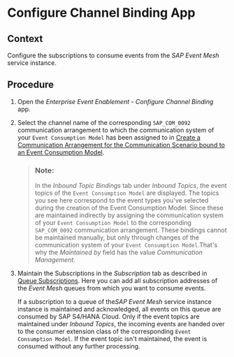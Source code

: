 <!-- loio15b536a25998491c870f6821a1147ea2 -->

# Configure Channel Binding App



## Context

Configure the subscriptions to consume events from the *SAP Event Mesh* service instance.



## Procedure

1.  Open the *Enterprise Event Enablement - Configure Channel Binding* app.

2.  Select the channel name of the corresponding `SAP_COM_0092` communication arrangement to which the communication system of your `Event Consumption Model` has been assigned to in [Create a Communication Arrangement for the Communication Scenario bound to an Event Consumption Model](create-a-communication-arrangement-for-the-communication-scenario-bound-to-an-event-consu-711286a.md).

    > ### Note:  
    > In the *Inbound Topic Bindings* tab under *Inbound Topics*, the event topics of the `Event Consumption Model` are displayed. The topics you see here correspond to the event types you've selected during the creation of the Event Consumption Model. Since these are maintained indirectly by assigning the communication system of your `Event Consumption Model` to the corresponding `SAP_COM_0092` communication arrangement. These bindings cannot be maintained manually, but only through changes of the communication system of your `Event Consumption Model`.That's why the *Maintained by* field has the value *Communication Management*.

3.  Maintain the Subscriptions in the *Subscription* tab as described in [Queue Subscriptions](queue-subscriptions-e859a14.md). Here you can add all subscription addresses of the *Event Mesh* queues from which you want to consume events.

    If a subscription to a queue of the*SAP Event Mesh* service instance instance is maintained and acknowledged, all events on this queue are consumed by SAP S4/HANA Cloud. Only if the event topics are maintained under *Inbound Topics*, the incoming events are handed over to the consumer extension class of the corresponding `Event Consumption Model`. If the event topic isn't maintained, the event is consumed without any further processing.


